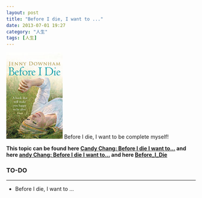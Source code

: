 ```yaml
---
layout: post
title: "Before I die, I want to ..."
date: 2013-07-01 19:27
category: "人生"
tags: [人生]
---
```


![Before_i_die_cover](/assets/images/Before_i_die_cover.jpg)
Before I die, I want to be complete myself!

**This topic can be found here [Candy Chang: Before I die I want to...](http://www.ted.com/talks/candy_chang_before_i_die_i_want_to.html) and here [andy Chang: Before I die I want to...](http://beforeidieiwantto.org) and here [Before_I_Die](http://en.wikipedia.org/wiki/Before_I_Die)**



### TO-DO
---
+ Before I die, I want to ...

